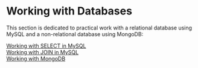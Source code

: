 # Working with Databases  

This section is dedicated to practical work with a relational database using MySQL and a non-relational database using MongoDB:

[Working with SELECT in MySQL](https://docs.google.com/spreadsheets/d/1GXNr5wP9pJtKQcUqWsMBJZG-OFOXgUBvOa4LghuiHiE/edit?usp=sharing)  
[Working with JOIN in MySQL](https://docs.google.com/spreadsheets/d/1XvxRQ-jPS_zABSP5bUuwl9o015vp8mcei6q4a61hQu0/edit?usp=sharing)  
[Working with MongoDB](https://docs.google.com/spreadsheets/d/1AVhbpuxB-OOiQy1bSSpabrnP8kNWZMQf68UQxhcjARA/edit?usp=sharing)
